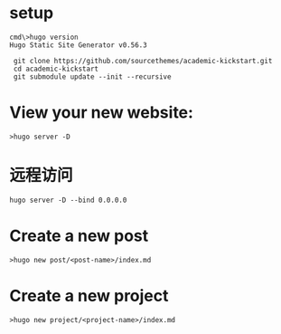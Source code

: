 # setup 

```
cmd\>hugo version
Hugo Static Site Generator v0.56.3
```


```
 git clone https://github.com/sourcethemes/academic-kickstart.git 
 cd academic-kickstart
 git submodule update --init --recursive
```

# View your new website:
    
    >hugo server -D

# 远程访问

```
hugo server -D --bind 0.0.0.0
```

#  Create a new post

    >hugo new post/<post-name>/index.md

# Create a new project

    >hugo new project/<project-name>/index.md